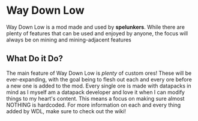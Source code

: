 ﻿# Way Down Low
Way Down Low is a mod made and used by **spelunkers**. While there are plenty of features that can be used and enjoyed by anyone, the focus will always be on mining and mining-adjacent features

## What Do it Do?
The main feature of Way Down Low is _plenty_ of custom ores! These will be ever-expanding, with the goal being to flesh out each and every ore before a new one is added to the mod. Every single ore is made with datapacks in mind as I myself am a datapack developer and love it when I can modify things to my heart's content. This means a focus on making sure almost NOTHING is hardcoded. For more information on each and every thing added by WDL, make sure to check out the wiki!
